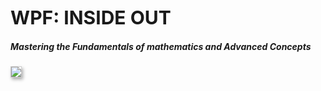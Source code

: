 
<div style="font-size: 30px; font-weight: bold">WPF: INSIDE OUT</div>
<h5>Mastering the Fundamentals of mathematics and Advanced Concepts</h5>

<img src="https://user-images.githubusercontent.com/52397976/233013124-aecc6f04-0b56-491e-a123-b26f01d46c64.png"
     style="border: 1px solid #cccccc; max-width:400px; box-shadow:2px 3px 5px 0px #aaaaaa;"/>

